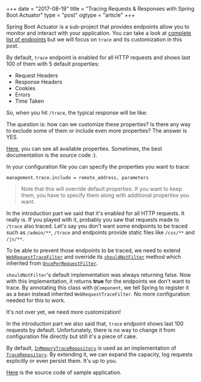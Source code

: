 +++
date = "2017-08-19"
title = "Tracing Requests & Responses with Spring Boot Actuator"
type = "post"
ogtype = "article"
+++

Spring Boot Actuator is a sub-project that provides endpoints allow you to monitor and interact with your application. You can take a look at [complete list of endpoints](https://docs.spring.io/spring-boot/docs/current/reference/html/production-ready-endpoints.html#production-ready-endpoints) but we will focus on `trace` and its customization in this post.

By default, `trace` endpoint is enabled for all HTTP requests and shows last 100 of them with 5 default properties:

- Request Headers
- Response Headers
- Cookies
- Errors
- Time Taken

So, when you hit `/trace`, the typical response will be like:

<script src="https://gist.github.com/sedooe/6ed35760c8a1388a39bc95ac1cbc2f88.js"></script>

The question is: how can we customize these properties? Is there any way to exclude some of them or include even more properties? The answer is YES.

[Here](https://github.com/spring-projects/spring-boot/blob/dd08c31b9a5c21da31ecc4e9408e33445dd2ea73/spring-boot-actuator/src/main/java/org/springframework/boot/actuate/trace/TraceProperties.java#L67), you can see all available properties. Sometimes, the best documentation is the source code :).

In your configuration file you can specify the properties you want to trace:

`management.trace.include = remote_address, parameters`

> Note that this will override default properties. If you want to keep them, you have to specify them along with additional properties you want.

In the introduction part we said that it's enabled for all HTTP requests. It really is. If you played with it, probably you saw that requests made to `/trace` also traced. Let's say you don't want some endpoints to be traced such as `/admin/**`, `/trace` and endpoints provide static files like `/css/**` and `/js/**`.

To be able to prevent those endpoints to be traced, we need to extend [`WebRequestTraceFilter`](http://docs.spring.io/spring-boot/docs/current/api/org/springframework/boot/actuate/trace/WebRequestTraceFilter.html) and override its [`shouldNotFilter`](http://docs.spring.io/spring-framework/docs/current/javadoc-api/org/springframework/web/filter/OncePerRequestFilter.html#shouldNotFilter-javax.servlet.http.HttpServletRequest-) method which inherited from [`OncePerRequestFilter`](http://docs.spring.io/spring-framework/docs/current/javadoc-api/org/springframework/web/filter/OncePerRequestFilter.html).

<script src="https://gist.github.com/sedooe/f3e4ec1dd49bb316a5a3f94425d267f7.js"></script>

`shouldNotFilter`'s default implementation was always returning false. Now with this implementation, it returns **true** for the endpoints we don't want to trace.
By annotating this class with `@Component`, we tell Spring to register it as a bean instead inherited `WebRequestTraceFilter`. No more configuration needed for this to work.

It's not over yet, we need more customization!

In the introduction part we also said that, `trace` endpoint shows last 100 requests by default. Unfortunately, there is no way to change it from configuration file directly but still it's a piece of cake.

<script src="https://gist.github.com/sedooe/0310f74811c6d811382c27d4d76fc2b1.js"></script>

By default, [`InMemoryTraceRepository`](http://docs.spring.io/spring-boot/docs/current/api/org/springframework/boot/actuate/trace/InMemoryTraceRepository.html) is used as an implementation of [`TraceRepository`](http://docs.spring.io/spring-boot/docs/current/api/org/springframework/boot/actuate/trace/TraceRepository.html). By extending it, we can expand the capacity, log requests explicitly or even persist them. It's up to you.

[Here](https://github.com/sedooe/blog-projects/tree/master/spring-boot-actuator-customization) is the source code of sample application.
